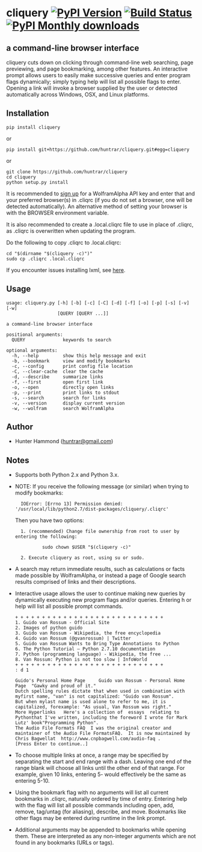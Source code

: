 # cliquery [![PyPI Version](https://img.shields.io/pypi/v/cliquery.svg)](https://pypi.python.org/pypi/cliquery) [![Build Status](https://travis-ci.org/huntrar/cliquery.svg?branch=master)](https://travis-ci.org/huntrar/cliquery) [![PyPI Monthly downloads](https://img.shields.io/pypi/dm/cliquery.svg?style=flat)](https://pypi.python.org/pypi/cliquery)


## a command-line browser interface

cliquery cuts down on clicking through command-line web searching, page previewing, and page bookmarking, among other features. An interactive prompt allows users to easily make successive queries and enter program flags dynamically; simply typing help will list all possible flags to enter. Opening a link will invoke a browser supplied by the user or detected automatically across Windows, OSX, and Linux platforms.

## Installation
    pip install cliquery

or

    pip install git+https://github.com/huntrar/cliquery.git#egg=cliquery

or

    git clone https://github.com/huntrar/cliquery
    cd cliquery
    python setup.py install

It is recommended to [sign up](https://developer.wolframalpha.com/portal/apisignup.html) for a WolframAlpha API key and enter that and your preferred browser(s) in .cliqrc (if you do not set a browser, one will be detected automatically). An alternative method of setting your browser is with the BROWSER environment variable.

It is also recommended to create a .local.cliqrc file to use in place of .cliqrc, as .cliqrc is overwritten when updating the program.

Do the following to copy .cliqrc to .local.cliqrc:

    cd "$(dirname "$(cliquery -c)")"
    sudo cp .cliqrc .local.cliqrc

If you encounter issues installing lxml, see [here](http://lxml.de/installation.html).

## Usage
    usage: cliquery.py [-h] [-b] [-c] [-C] [-d] [-f] [-o] [-p] [-s] [-v] [-w]
                       [QUERY [QUERY ...]]
    
    a command-line browser interface
    
    positional arguments:
      QUERY              keywords to search
    
    optional arguments:
      -h, --help         show this help message and exit
      -b, --bookmark     view and modify bookmarks
      -c, --config       print config file location
      -C, --clear-cache  clear the cache
      -d, --describe     summarize links
      -f, --first        open first link
      -o, --open         directly open links
      -p, --print        print links to stdout
      -s, --search       search for links
      -v, --version      display current version
      -w, --wolfram      search WolframAlpha

## Author
* Hunter Hammond (huntrar@gmail.com)

## Notes
* Supports both Python 2.x and Python 3.x.
* NOTE: If you receive the following message (or similar) when trying to modify bookmarks:

        IOError: [Errno 13] Permission denied: '/usr/local/lib/python2.7/dist-packages/cliquery/.cliqrc'

    Then you have two options:

        1. (recommended) Change file ownership from root to user by entering the following:

                sudo chown $USER "$(cliquery -c)" 

        2. Execute cliquery as root, using su or sudo.
* A search may return immediate results, such as calculations or facts made possible by WolframAlpha, or instead a page of Google search results comprised of links and their descriptions.
* Interactive usage allows the user to continue making new queries by dynamically executing new program flags and/or queries. Entering h or help will list all possible prompt commands.
    ```
    + + + + + + + + + + + + + + + + + + + + + + + + + + + +
    1. Guido van Rossum - Official Site
    2. Images of python guido   
    3. Guido van Rossum - Wikipedia, the free encyclopedia
    4. Guido van Rossum (@gvanrossum) | Twitter
    5. Guido van Rossum Wants to Bring Type Annotations to Python
    6. The Python Tutorial — Python 2.7.10 documentation
    7. Python (programming language) - Wikipedia, the free ...
    8. Van Rossum: Python is not too slow | InfoWorld
    + + + + + + + + + + + + + + + + + + + + + + + + + + + +
    : d 1

    Guido's Personal Home Page     Guido van Rossum - Personal Home Page  "Gawky and proud of it."
    Dutch spelling rules dictate that when used in combination with myfirst name, "van" is not capitalized: "Guido van Rossum".
    But when mylast name is used alone to refer to me, it is capitalized, forexample: "As usual, Van Rossum was right."
    More Hyperlinks   Here's a collection of  essays  relating to Pythonthat I've written, including the foreword I wrote for Mark Lutz' book"Programming Python".
    The Audio File Formats FAQ  I was the original creator and maintainer of the Audio File FormatsFAQ.  It is now maintained by Chris Bagwellat  http://www.cnpbagwell.com/audio-faq .
    [Press Enter to continue..]
    ```
* To choose multiple links at once, a range may be specified by separating the start and end range with a dash. Leaving one end of the range blank will choose all links until the other end of that range. For example, given 10 links, entering 5- would effectively be the same as entering 5-10.
* Using the bookmark flag with no arguments will list all current bookmarks in .cliqrc, naturally ordered by time of entry. Entering help with the flag will list all possible commands including open, add, remove, tag/untag (for aliasing), describe, and move. Bookmarks like other flags may be entered during runtime in the link prompt.
* Additional arguments may be appended to bookmarks while opening them. These are interpreted as any non-integer arguments which are not found in any bookmarks (URLs or tags).
